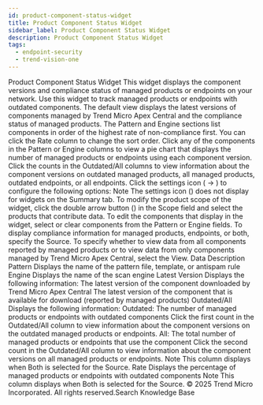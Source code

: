 ```yaml
---
id: product-component-status-widget
title: Product Component Status Widget
sidebar_label: Product Component Status Widget
description: Product Component Status Widget
tags:
  - endpoint-security
  - trend-vision-one
---
```


 Product Component Status Widget This widget displays the component versions and compliance status of managed products or endpoints on your network. Use this widget to track managed products or endpoints with outdated components. The default view displays the latest versions of components managed by Trend Micro Apex Central and the compliance status of managed products. The Pattern and Engine sections list components in order of the highest rate of non-compliance first. You can click the Rate column to change the sort order. Click any of the components in the Pattern or Engine columns to view a pie chart that displays the number of managed products or endpoints using each component version. Click the counts in the Outdated/All columns to view information about the component versions on outdated managed products, all managed products, outdated endpoints, or all endpoints. Click the settings icon ( → ) to configure the following options: Note The settings icon () does not display for widgets on the Summary tab. To modify the product scope of the widget, click the double arrow button () in the Scope field and select the products that contribute data. To edit the components that display in the widget, select or clear components from the Pattern or Engine fields. To display compliance information for managed products, endpoints, or both, specify the Source. To specify whether to view data from all components reported by managed products or to view data from only components managed by Trend Micro Apex Central, select the View. Data Description Pattern Displays the name of the pattern file, template, or antispam rule Engine Displays the name of the scan engine Latest Version Displays the following information: The latest version of the component downloaded by Trend Micro Apex Central The latest version of the component that is available for download (reported by managed products) Outdated/All Displays the following information: Outdated: The number of managed products or endpoints with outdated components Click the first count in the Outdated/All column to view information about the component versions on the outdated managed products or endpoints. All: The total number of managed products or endpoints that use the component Click the second count in the Outdated/All column to view information about the component versions on all managed products or endpoints. Note This column displays when Both is selected for the Source. Rate Displays the percentage of managed products or endpoints with outdated components Note This column displays when Both is selected for the Source. © 2025 Trend Micro Incorporated. All rights reserved.Search Knowledge Base